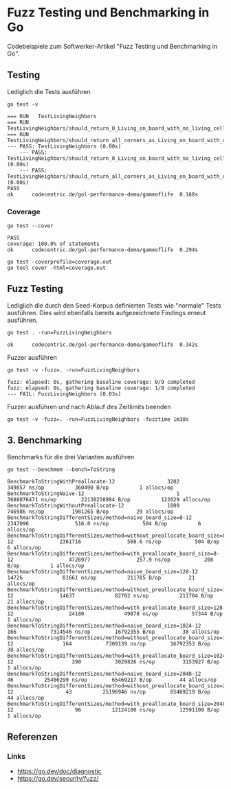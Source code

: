# Fuzz Testing und Benchmarking in Go

Codebeispiele zum Softwerker-Artikel "Fuzz Testing und Benchmarking in Go".


## Testing
Lediglich die Tests ausführen

```shell
go test -v
```
```
=== RUN   TestLivingNeighbors
=== RUN   TestLivingNeighbors/should_return_0_Living_on_board_with_no_living_cells
=== RUN   TestLivingNeighbors/should_return_all_corners_as_Living_on_board_with_only_living_cells
--- PASS: TestLivingNeighbors (0.00s)
    --- PASS: TestLivingNeighbors/should_return_0_Living_on_board_with_no_living_cells (0.00s)
    --- PASS: TestLivingNeighbors/should_return_all_corners_as_Living_on_board_with_only_living_cells (0.00s)
PASS
ok      codecentric.de/gol-performance-demo/gameoflife  0.168s
```

### Coverage

```shell
go test --cover
```
```
PASS
coverage: 100.0% of statements
ok      codecentric.de/gol-performance-demo/gameoflife  0.294s
```

```shell
go test -coverprofile=coverage.out
go tool cover -html=coverage.out
```


## Fuzz Testing

Lediglich die durch den Seed-Korpus definierten Tests wie "normale" Tests ausführen. Dies wird ebenfalls bereits aufgezeichnete Findings erneut ausführen.

```shell
go test . -run=FuzzLivingNeighbors
``` 
```
ok      codecentric.de/gol-performance-demo/gameoflife  0.342s
```

Fuzzer ausführen

```shell
go test -v -fuzz=. -run=FuzzLivingNeighbors
```
```
fuzz: elapsed: 0s, gathering baseline coverage: 0/9 completed
fuzz: elapsed: 0s, gathering baseline coverage: 1/9 completed
--- FAIL: FuzzLivingNeighbors (0.03s)
```

Fuzzer ausführen und nach Ablauf des Zeitlimits beenden
```shell
go test -v -fuzz=. -run=FuzzLivingNeighbors -fuzztime 1m30s  
```

## 3. Benchmarking

Benchmarks für die drei Varianten ausführen

```shell
go test --benchmem --bench=ToString
```
```
BenchmarkToStringWithPreallocate-12                 3202            349857 ns/op          360490 B/op          1 allocs/op
BenchmarkToStringNaive-12                              1        3688076471 ns/op        22130258984 B/op          122029 allocs/op
BenchmarkToStringWithoutPreallocate-12              1809            746986 ns/op         1981265 B/op         29 allocs/op
BenchmarkToStringDifferentSizes/method=naive_board_size=8-12             2347096               516.0 ns/op           504 B/op          6 allocs/op
BenchmarkToStringDifferentSizes/method=without_preallocate_board_size=8-12               2361716               508.6 ns/op           504 B/op          6 allocs/op
BenchmarkToStringDifferentSizes/method=with_preallocate_board_size=8-12                  4726977               257.9 ns/op           208 B/op          1 allocs/op
BenchmarkToStringDifferentSizes/method=naive_board_size=128-12                             14726             81661 ns/op          211705 B/op         21 allocs/op
BenchmarkToStringDifferentSizes/method=without_preallocate_board_size=128-12               14637             82702 ns/op          211704 B/op         21 allocs/op
BenchmarkToStringDifferentSizes/method=with_preallocate_board_size=128-12                  24180             49878 ns/op           57344 B/op          1 allocs/op
BenchmarkToStringDifferentSizes/method=naive_board_size=1024-12                              166           7314546 ns/op        16792355 B/op         38 allocs/op
BenchmarkToStringDifferentSizes/method=without_preallocate_board_size=1024-12                164           7309139 ns/op        16792353 B/op         38 allocs/op
BenchmarkToStringDifferentSizes/method=with_preallocate_board_size=1024-12                   390           3029826 ns/op         3153927 B/op          1 allocs/op
BenchmarkToStringDifferentSizes/method=naive_board_size=2048-12                               46          25400299 ns/op        65469217 B/op         44 allocs/op
BenchmarkToStringDifferentSizes/method=without_preallocate_board_size=2048-12                 43          25196946 ns/op        65469219 B/op         44 allocs/op
BenchmarkToStringDifferentSizes/method=with_preallocate_board_size=2048-12                    96          12124180 ns/op        12591109 B/op          1 allocs/op

```



## Referenzen

### Links
- https://go.dev/doc/diagnostic
- https://go.dev/security/fuzz/
